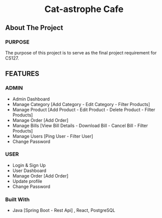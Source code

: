 <h1 align="center">Cat-astrophe Cafe</h1>

## About The Project
<h3>PURPOSE</h3> 

The purpose of this project is to serve as the final project requirement for CS127.

## FEATURES
### ADMIN
* Admin Dashboard
* Manage Category [Add Category - Edit Category - Filter Products]
* Manage Product [Add Product - Edit Product - Delete Product - Filter Products]
* Manage Order [Add Order]
* Manage Bills [View Bill Details - Download Bill - Cancel Bill - Filter Products]
* Manage Users [Ping User - Filter User]  
* Change Password

### USER
* Login & Sign Up
* User Dashboard
* Manage Order [Add Order]
* Update profile
* Change Password

### Built With
* Java [Spring Boot - Rest Api] , React, PostgreSQL
